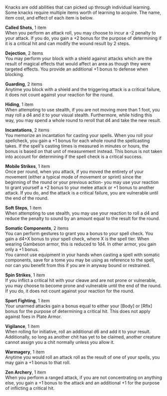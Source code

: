 Knacks are odd abilities that can picked up through individual learning. Some knacks require multiple items worth of learning to acquire. The name, item cost, and effect of each item is below.

**Called Shots**, 1 item  
When you perform an attack roll, you may choose to incur a -2 penalty to your attack. If you do, you gain a +2 bonus for the purpose of determining if it is a critical hit and can modify the wound result by 2 steps.

**Dejection**, 2 items  
You may perform your block with a shield against attacks which are the result of magical effects that would affect an area as though they were targeted effects. You provide an additional +1 bonus to defense when blocking.

**Guarding**, 2 items  
Anytime you block with a shield and the triggering attack is a critical failure, it does not count against your reaction for the round.

**Hiding**, 1 item  
When attempting to use stealth, if you are not moving more than 1 foot, you may roll a d4 and it to your visual stealth. Furthermore, while hiding this way, you may spend a whole round to reroll that d4 and take the new result.

**Incantations**, 2 items  
You memorize an incantation for casting your spells. When you roll your spellcheck, you gain a +1 bonus for each whole round the spellcasting takes. If the spell's casting times is measured in minutes or hours, the bonus is based on that unit of measurement instead. This bonus is not taken into account for determining if the spell check is a critical success.

**Mobile Strikes**, 1 item  
Once per round, when you attack, if you moved the entirety of your movement (either a typical mode of movement or sprint) since the beginning of the round or your previous action- you may use your reaction to grant yourself a +2 bonus to your melee attack or +1 bonus to another attack. If you do, and the attack is a critical failure, you are vulnerable until the end of the round.

**Soft Steps**, 1 item  
When attempting to use stealth, you may use your reaction to roll a d4 and reduce the penalty to sound by an amount equal to the result for the round.

**Somatic Components**, 2 items  
You can perform gestures to grant you a bonus to your spell check. You gain a d4+X bonus to your spell check, where X is the spell tier. When wearing Gambeson armor, this is reduced to 1d4. In other armor, you gain only a +1 bonus.  
You cannot use equipment in your hands when casting a spell with somatic components, save for a tome you may be using as reference to the spell, nor can you benefit from this if you are in anyway bound or restrained.

**Spin Strikes**, 1 item  
If you inflict a critical hit with your cleave and are not prone or vulnerable, you may choose to become prone and vulnerable until the end of the round. If you do, it does not count against your reaction for the round.

**Sport Fighting**, 1 item  
Your unarmed attacks gain a bonus equal to either your [Body] or [Rflx] bonus for the purpose of determining a critical hit. This does not apply against foes in Plate Armor.

**Vigilance**, 1 item  
When rolling for initiative, roll an additional d6 and add it to your result. Additionally, so long as another chit has yet to be claimed, another creature cannot assign you a chit normally unless you allow it.

**Warmagery**, 1 item  
Anytime you would roll an attack roll as the result of one of your spells, you may gain a +1 bonus to that roll.

**Zen Archery**, 1 item  
When you perform a ranged attack, if you are not concentrating on anything else, you gain a +1 bonus to the attack and an additional +1 for the purpose of inflicting a critical hit.
